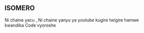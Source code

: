 ## ISOMERO 

Ni chaine yacu , 
Ni chaine yanyu ya youtube kugire twigire hamwe kwandika Code vyoroshe